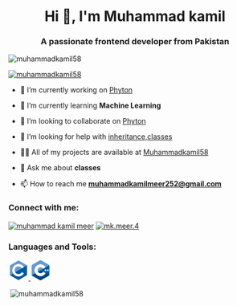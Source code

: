 <h1 align="center">Hi 👋, I'm Muhammad kamil</h1>
<h3 align="center">A passionate frontend developer from Pakistan</h3>

<p align="left"> <img src="https://komarev.com/ghpvc/?username=muhammadkamil58&label=Profile%20views&color=0e75b6&style=flat" alt="muhammadkamil58" /> </p>

<p align="left"> <a href="https://github.com/ryo-ma/github-profile-trophy"><img src="https://github-profile-trophy.vercel.app/?username=muhammadkamil58" alt="muhammadkamil58" /></a> </p>

- 🔭 I’m currently working on [Phyton](Muhammadkamil58)

- 🌱 I’m currently learning **Machine Learning**

- 👯 I’m looking to collaborate on [Phyton](Muhammadkamil58)

- 🤝 I’m looking for help with [inheritance,classes](Muhammadkamil58)

- 👨‍💻 All of my projects are available at [Muhammadkamil58](Muhammadkamil58)

- 💬 Ask me about **classes**

- 📫 How to reach me **muhammadkamilmeer252@gmail.com**

<h3 align="left">Connect with me:</h3>
<p align="left">
<a href="https://fb.com/muhammad kamil meer" target="blank"><img align="center" src="https://raw.githubusercontent.com/rahuldkjain/github-profile-readme-generator/master/src/images/icons/Social/facebook.svg" alt="muhammad kamil meer" height="30" width="40" /></a>
<a href="https://instagram.com/mk.meer.4" target="blank"><img align="center" src="https://raw.githubusercontent.com/rahuldkjain/github-profile-readme-generator/master/src/images/icons/Social/instagram.svg" alt="mk.meer.4" height="30" width="40" /></a>
</p>

<h3 align="left">Languages and Tools:</h3>
<p align="left"> <a href="https://www.cprogramming.com/" target="_blank" rel="noreferrer"> <img src="https://raw.githubusercontent.com/devicons/devicon/master/icons/c/c-original.svg" alt="c" width="40" height="40"/> </a> <a href="https://www.w3schools.com/cpp/" target="_blank" rel="noreferrer"> <img src="https://raw.githubusercontent.com/devicons/devicon/master/icons/cplusplus/cplusplus-original.svg" alt="cplusplus" width="40" height="40"/> </a> </p>

<p>&nbsp;<img align="center" src="https://github-readme-stats.vercel.app/api?username=muhammadkamil58&show_icons=true&locale=en" alt="muhammadkamil58" /></p
